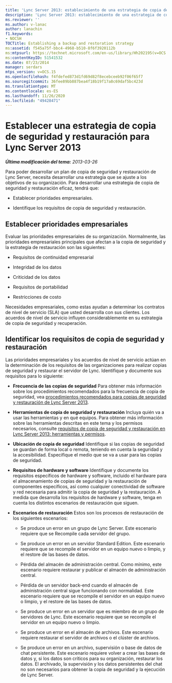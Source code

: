```yaml
---
title: 'Lync Server 2013: establecimiento de una estrategia de copia de seguridad y restauración'
description: 'Lync Server 2013: establecimiento de una estrategia de copia de seguridad y restauración.'
ms.reviewer: ''
ms.author: v-lanac
author: lanachin
f1.keywords:
- NOCSH
TOCTitle: Establishing a backup and restoration strategy
ms:assetid: f545a75f-bbc4-4968-b510-8f6f3920112b
ms:mtpsurl: https://technet.microsoft.com/en-us/library/Hh202195(v=OCS.15)
ms:contentKeyID: 51541532
ms.date: 07/23/2014
manager: serdars
mtps_version: v=OCS.15
ms.openlocfilehash: f4fdefed873d1fd69d82f8ecebceeb92f06f65f7
ms.sourcegitcommit: 36fee89bb887bea4f18b19f17a8c69daf5bc423d
ms.translationtype: MT
ms.contentlocale: es-ES
ms.lasthandoff: 11/26/2020
ms.locfileid: "49428471"
---
```

# <a name="establishing-a-backup-and-restoration-strategy-for-lync-server-2013"></a>Establecer una estrategia de copia de seguridad y restauración para Lync Server 2013

<div data-xmlns="http://www.w3.org/1999/xhtml">

<div class="topic" data-xmlns="http://www.w3.org/1999/xhtml" data-msxsl="urn:schemas-microsoft-com:xslt" data-cs="https://msdn.microsoft.com/">

<div data-asp="https://msdn2.microsoft.com/asp">



</div>

<div id="mainSection">

<div id="mainBody">

<span> </span>

_**Última modificación del tema:** 2013-03-26_

Para poder desarrollar un plan de copia de seguridad y restauración de Lync Server, necesita desarrollar una estrategia que se ajuste a los objetivos de su organización. Para desarrollar una estrategia de copia de seguridad y restauración eficaz, tendrá que:

  - Establecer prioridades empresariales.

  - Identifique los requisitos de copia de seguridad y restauración.

<div>

## <a name="establishing-business-priorities"></a>Establecer prioridades empresariales

Evaluar las prioridades empresariales de su organización. Normalmente, las prioridades empresariales principales que afectan a la copia de seguridad y la estrategia de restauración son las siguientes:

  - Requisitos de continuidad empresarial

  - Integridad de los datos

  - Criticidad de los datos

  - Requisitos de portabilidad

  - Restricciones de costo

Necesidades empresariales, como estas ayudan a determinar los contratos de nivel de servicio (SLA) que usted desarrolla con sus clientes. Los acuerdos de nivel de servicio influyen considerablemente en su estrategia de copia de seguridad y recuperación.

</div>

<div>

## <a name="identifying-backup-and-restoration-requirements"></a>Identificar los requisitos de copia de seguridad y restauración

Las prioridades empresariales y los acuerdos de nivel de servicio actúan en la determinación de los requisitos de las organizaciones para realizar copias de seguridad y restaurar el servidor de Lync. Identifique y documente sus requisitos para lo siguiente:

  - **Frecuencia de las copias de seguridad**   Para obtener más información sobre los procedimientos recomendados para la frecuencia de copia de seguridad, vea [procedimientos recomendados para copias de seguridad y restauración de Lync Server 2013](lync-server-2013-best-practices-for-backup-and-restoration.md).

  - **Herramientas de copia de seguridad y restauración**   Incluya quién va a usar las herramientas y en qué equipos. Para obtener más información sobre las herramientas descritas en este tema y los permisos necesarios, consulte [requisitos de copia de seguridad y restauración en Lync Server 2013: herramientas y permisos](lync-server-2013-backup-and-restoration-requirements-tools-and-permissions.md).

  - **Ubicación de copia de seguridad**   Identifique si las copias de seguridad se guardan de forma local o remota, teniendo en cuenta la seguridad y la accesibilidad. Especifique el medio que se va a usar para las copias de seguridad.

  - **Requisitos de hardware y software**   Identifique y documente los requisitos específicos de hardware y software, incluido el hardware para el almacenamiento de copias de seguridad y la restauración de componentes específicos, así como cualquier conectividad de software y red necesaria para admitir la copia de seguridad y la restauración. A medida que desarrolla los requisitos de hardware y software, tenga en cuenta los distintos escenarios de restauración que siguen.

  - **Escenarios de restauración**   Estos son los procesos de restauración de los siguientes escenarios:
    
      - Se produce un error en un grupo de Lync Server. Este escenario requiere que se Recompile cada servidor del grupo.
    
      - Se produce un error en un servidor Standard Edition. Este escenario requiere que se recompile el servidor en un equipo nuevo o limpio, y el restore de las bases de datos.
    
      - Pérdida del almacén de administración central. Como mínimo, este escenario requiere restaurar y publicar el almacén de administración central.
    
      - Pérdida de un servidor back-end cuando el almacén de administración central sigue funcionando con normalidad. Este escenario requiere que se recompile el servidor en un equipo nuevo o limpio, y el restore de las bases de datos.
    
      - Se produce un error en un servidor que es miembro de un grupo de servidores de Lync. Este escenario requiere que se recompile el servidor en un equipo nuevo o limpio.
    
      - Se produce un error en el almacén de archivos. Este escenario requiere restaurar el servidor de archivos o el clúster de archivos.
    
      - Se produce un error en un archivo, supervisión o base de datos de chat persistente. Este escenario requiere volver a crear las bases de datos y, si los datos son críticos para su organización, restaurar los datos. El archivado, la supervisión y los datos persistentes del chat no son necesarios para obtener la copia de seguridad y la ejecución de Lync Server.

</div>

</div>

<span> </span>

</div>

</div>

</div>


